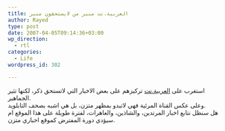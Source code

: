 ```yaml
---
title: العربية.نت منبر من لايستحقون منبر
author: Rayed
type: post
date: 2007-04-05T09:14:36+03:00
wp_direction:
  - rtl
categories:
  - Life
wordpress_id: 302

---
```

<p>استغرب على <a href="http://www.alarabiya.net/">العربية.نت</a> تركيزهم على بعض الاخبار التي لاتستحق ذكر، لكنها تثير الجماهير.<br />
وعلى عكس القناة المرئية فهي لاتبدو بمظهر متزن، بل هي اشبه بصحف التابلويد.<br />
هل سنظل نتابع اخبار المرتدين، والشاذين، والعاهرات، لفترة طويلة على هذا الموقع ام سيؤدي دورة المفترض كموقع اخباري متزن. </p>
